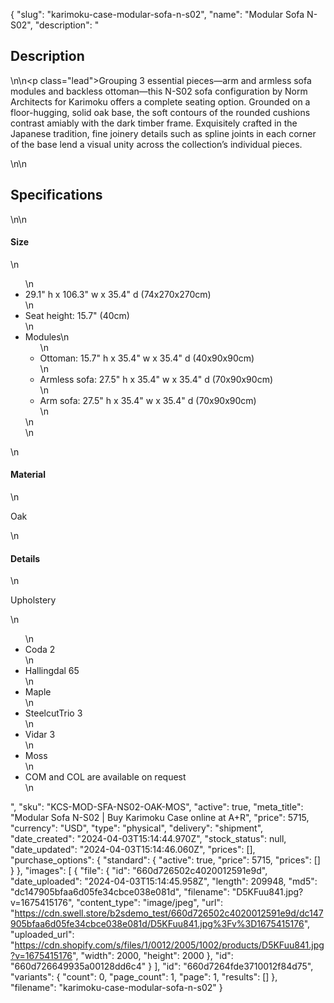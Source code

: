 {
  "slug": "karimoku-case-modular-sofa-n-s02",
  "name": "Modular Sofa N-S02",
  "description": "<h2>Description</h2>\n<!-- split -->\n<p class=\"lead\">Grouping 3 essential pieces—arm and armless sofa modules and backless ottoman—this N-S02 sofa configuration by Norm Architects for Karimoku offers a complete seating option. Grounded on a floor-hugging, solid oak base, the soft contours of the rounded cushions contrast amiably with the dark timber frame. Exquisitely crafted in the Japanese tradition, fine joinery details such as spline joints in each corner of the base lend a visual unity across the collection’s individual pieces.</p>\n<!-- split -->\n<h2>Specifications</h2>\n<!-- split -->\n<h4>Size</h4>\n<ul>\n<li>29.1\" h x 106.3\" w x 35.4\" d (74x270x270cm)</li>\n<li>Seat height: 15.7\" (40cm)</li>\n<li>Modules\n<ul>\n<li>Ottoman: 15.7\" h x 35.4\" w x 35.4\" d (40x90x90cm)</li>\n<li>Armless sofa: 27.5\" h x 35.4\" w x 35.4\" d (70x90x90cm)</li>\n<li>Arm sofa: 27.5\" h x 35.4\" w x 35.4\" d (70x90x90cm)</li>\n</ul>\n</li>\n</ul>\n<h4>Material</h4>\n<p>Oak</p>\n<h4>Details</h4>\n<p>Upholstery</p>\n<ul>\n<li>Coda 2</li>\n<li>Hallingdal 65</li>\n<li>Maple</li>\n<li>SteelcutTrio 3</li>\n<li>Vidar 3</li>\n<li>Moss</li>\n<li>COM and COL are available on request</li>\n</ul>",
  "sku": "KCS-MOD-SFA-NS02-OAK-MOS",
  "active": true,
  "meta_title": "Modular Sofa N-S02 | Buy Karimoku Case online at A+R",
  "price": 5715,
  "currency": "USD",
  "type": "physical",
  "delivery": "shipment",
  "date_created": "2024-04-03T15:14:44.970Z",
  "stock_status": null,
  "date_updated": "2024-04-03T15:14:46.060Z",
  "prices": [],
  "purchase_options": {
    "standard": {
      "active": true,
      "price": 5715,
      "prices": []
    }
  },
  "images": [
    {
      "file": {
        "id": "660d726502c4020012591e9d",
        "date_uploaded": "2024-04-03T15:14:45.958Z",
        "length": 209948,
        "md5": "dc147905bfaa6d05fe34cbce038e081d",
        "filename": "D5KFuu841.jpg?v=1675415176",
        "content_type": "image/jpeg",
        "url": "https://cdn.swell.store/b2sdemo_test/660d726502c4020012591e9d/dc147905bfaa6d05fe34cbce038e081d/D5KFuu841.jpg%3Fv%3D1675415176",
        "uploaded_url": "https://cdn.shopify.com/s/files/1/0012/2005/1002/products/D5KFuu841.jpg?v=1675415176",
        "width": 2000,
        "height": 2000
      },
      "id": "660d726649935a00128dd6c4"
    }
  ],
  "id": "660d7264fde3710012f84d75",
  "variants": {
    "count": 0,
    "page_count": 1,
    "page": 1,
    "results": []
  },
  "filename": "karimoku-case-modular-sofa-n-s02"
}